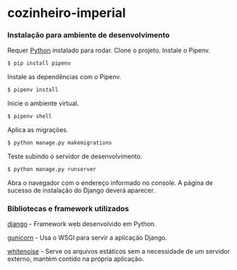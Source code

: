 # cozinheiro-imperial


### Instalação para ambiente de desenvolvimento
Requer [Python](https://python.org/) instalado para rodar.
Clone o projeto.
Instale o Pipenv.
```sh
$ pip install pipenv
```
Instale as dependências com o Pipenv.
```sh
$ pipenv install
```
Inicie o ambiente virtual.
```sh
$ pipenv shell
```
Aplica as migrações. 
```sh
$ python manage.py makemigrations 
```
Teste subindo o servidor de desenvolvimento.
```sh
$ python manage.py runserver
```
Abra o navegador com o endereço informado no console. A página de sucesso de instalação do Django deverá aparecer.

### Bibliotecas e framework utilizados

[django](https://www.djangoproject.com/) - Framework web desenvolvido em Python.

[gunicorn](https://gunicorn.org/) - Usa o WSGI para servir a aplicação Django.

[whitenoise](http://whitenoise.evans.io/en/stable/index.html) - Serve os arquivos estáticos sem a necessidade de um servidor externo, mantém contido na própria aplicação. 


